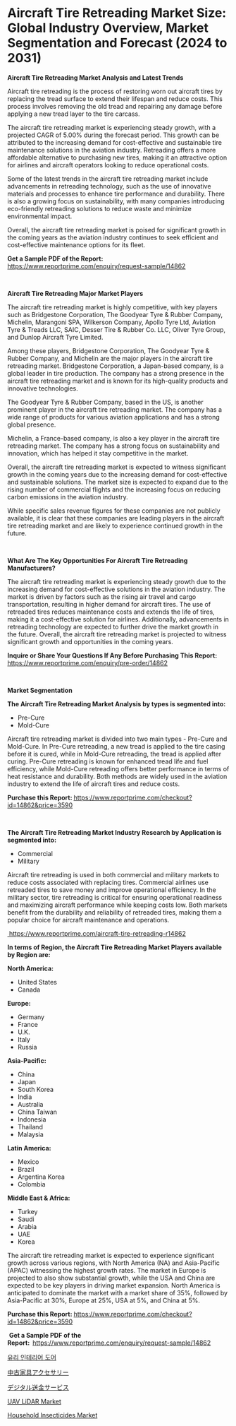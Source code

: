<p><h1>Aircraft Tire Retreading Market Size: Global Industry Overview, Market Segmentation and Forecast (2024 to 2031)</h1></p><p><strong>Aircraft Tire Retreading Market Analysis and Latest Trends</strong></p>
<p><p>Aircraft tire retreading is the process of restoring worn out aircraft tires by replacing the tread surface to extend their lifespan and reduce costs. This process involves removing the old tread and repairing any damage before applying a new tread layer to the tire carcass.</p><p>The aircraft tire retreading market is experiencing steady growth, with a projected CAGR of 5.00% during the forecast period. This growth can be attributed to the increasing demand for cost-effective and sustainable tire maintenance solutions in the aviation industry. Retreading offers a more affordable alternative to purchasing new tires, making it an attractive option for airlines and aircraft operators looking to reduce operational costs.</p><p>Some of the latest trends in the aircraft tire retreading market include advancements in retreading technology, such as the use of innovative materials and processes to enhance tire performance and durability. There is also a growing focus on sustainability, with many companies introducing eco-friendly retreading solutions to reduce waste and minimize environmental impact.</p><p>Overall, the aircraft tire retreading market is poised for significant growth in the coming years as the aviation industry continues to seek efficient and cost-effective maintenance options for its fleet.</p></p>
<p><strong>Get a Sample PDF of the Report:&nbsp;</strong> <a href="https://www.reportprime.com/enquiry/request-sample/14862">https://www.reportprime.com/enquiry/request-sample/14862</a></p>
<p>&nbsp;</p>
<p><strong>Aircraft Tire Retreading Major Market Players</strong></p>
<p><p>The aircraft tire retreading market is highly competitive, with key players such as Bridgestone Corporation, The Goodyear Tyre & Rubber Company, Michelin, Marangoni SPA, Wilkerson Company, Apollo Tyre Ltd, Aviation Tyre & Treads LLC, SAIC, Desser Tire & Rubber Co. LLC, Oliver Tyre Group, and Dunlop Aircraft Tyre Limited.</p><p>Among these players, Bridgestone Corporation, The Goodyear Tyre & Rubber Company, and Michelin are the major players in the aircraft tire retreading market. Bridgestone Corporation, a Japan-based company, is a global leader in tire production. The company has a strong presence in the aircraft tire retreading market and is known for its high-quality products and innovative technologies.</p><p>The Goodyear Tyre & Rubber Company, based in the US, is another prominent player in the aircraft tire retreading market. The company has a wide range of products for various aviation applications and has a strong global presence.</p><p>Michelin, a France-based company, is also a key player in the aircraft tire retreading market. The company has a strong focus on sustainability and innovation, which has helped it stay competitive in the market.</p><p>Overall, the aircraft tire retreading market is expected to witness significant growth in the coming years due to the increasing demand for cost-effective and sustainable solutions. The market size is expected to expand due to the rising number of commercial flights and the increasing focus on reducing carbon emissions in the aviation industry.</p><p>While specific sales revenue figures for these companies are not publicly available, it is clear that these companies are leading players in the aircraft tire retreading market and are likely to experience continued growth in the future.</p></p>
<p>&nbsp;</p>
<p><strong>What Are The Key Opportunities For Aircraft Tire Retreading Manufacturers?</strong></p>
<p><p>The aircraft tire retreading market is experiencing steady growth due to the increasing demand for cost-effective solutions in the aviation industry. The market is driven by factors such as the rising air travel and cargo transportation, resulting in higher demand for aircraft tires. The use of retreaded tires reduces maintenance costs and extends the life of tires, making it a cost-effective solution for airlines. Additionally, advancements in retreading technology are expected to further drive the market growth in the future. Overall, the aircraft tire retreading market is projected to witness significant growth and opportunities in the coming years.</p></p>
<p><strong>Inquire or Share Your Questions If Any Before Purchasing This Report:</strong> <a href="https://www.reportprime.com/enquiry/pre-order/14862">https://www.reportprime.com/enquiry/pre-order/14862</a></p>
<p>&nbsp;</p>
<p><strong>Market Segmentation</strong></p>
<p><strong>The Aircraft Tire Retreading Market Analysis by types is segmented into:</strong></p>
<p><ul><li>Pre-Cure</li><li>Mold-Cure</li></ul></p>
<p><p>Aircraft tire retreading market is divided into two main types - Pre-Cure and Mold-Cure. In Pre-Cure retreading, a new tread is applied to the tire casing before it is cured, while in Mold-Cure retreading, the tread is applied after curing. Pre-Cure retreading is known for enhanced tread life and fuel efficiency, while Mold-Cure retreading offers better performance in terms of heat resistance and durability. Both methods are widely used in the aviation industry to extend the life of aircraft tires and reduce costs.</p></p>
<p><strong>Purchase this Report:&nbsp;</strong><a href="https://www.reportprime.com/checkout?id=14862&price=3590">https://www.reportprime.com/checkout?id=14862&price=3590</a></p>
<p>&nbsp;</p>
<p><strong>The Aircraft Tire Retreading Market Industry Research by Application is segmented into:</strong></p>
<p><ul><li>Commercial</li><li>Military</li></ul></p>
<p><p>Aircraft tire retreading is used in both commercial and military markets to reduce costs associated with replacing tires. Commercial airlines use retreaded tires to save money and improve operational efficiency. In the military sector, tire retreading is critical for ensuring operational readiness and maximizing aircraft performance while keeping costs low. Both markets benefit from the durability and reliability of retreaded tires, making them a popular choice for aircraft maintenance and operations.</p></p>
<p><a href="https://www.reportprime.com/aircraft-tire-retreading-r14862">&nbsp;https://www.reportprime.com/aircraft-tire-retreading-r14862</a></p>
<p><strong>In terms of Region, the Aircraft Tire Retreading Market Players available by Region are:</strong></p>
<p>
    <p> <strong> North America: </strong>
        <ul>
            <li>United States</li>
            <li>Canada</li>
        </ul>
        </p> 
    <p> <strong> Europe: </strong>
        <ul>
            <li>Germany</li>
            <li>France</li>
            <li>U.K.</li>
            <li>Italy</li>
            <li>Russia</li>
        </ul>
        </p> 
    <p> <strong> Asia-Pacific: </strong>
        <ul>
            <li>China</li>
            <li>Japan</li>
            <li>South Korea</li>
            <li>India</li>
            <li>Australia</li>
            <li>China Taiwan</li>
            <li>Indonesia</li>
            <li>Thailand</li>
            <li>Malaysia</li>
        </ul>
        </p> 
    <p> <strong> Latin America: </strong>
        <ul>
            <li>Mexico</li>
            <li>Brazil</li>
            <li>Argentina Korea</li>
            <li>Colombia</li>
        </ul>
        </p> 
    <p> <strong> Middle East & Africa: </strong>
        <ul>
            <li>Turkey</li>
            <li>Saudi</li>
            <li>Arabia</li>
            <li>UAE</li>
            <li>Korea</li>
        </ul>
    </p>
    </p>
<p><p>The aircraft tire retreading market is expected to experience significant growth across various regions, with North America (NA) and Asia-Pacific (APAC) witnessing the highest growth rates. The market in Europe is projected to also show substantial growth, while the USA and China are expected to be key players in driving market expansion. North America is anticipated to dominate the market with a market share of 35%, followed by Asia-Pacific at 30%, Europe at 25%, USA at 5%, and China at 5%.</p></p>
<p><strong>Purchase this Report: </strong><a href="https://www.reportprime.com/checkout?id=14862&price=3590">https://www.reportprime.com/checkout?id=14862&price=3590</a></p>
<p>&nbsp;<strong>Get a Sample PDF of the Report:&nbsp;&nbsp;</strong><a href="https://www.reportprime.com/enquiry/request-sample/14862">https://www.reportprime.com/enquiry/request-sample/14862</a></p>
<p><strong></strong></p>
<p><p><a href="https://github.com/EthaWolf/Market-Research-Report-List-1/blob/main/364335475693.md">유리 인테리어 도어</a></p><p><a href="https://github.com/RaeJenkins1952/Market-Research-Report-List-1/blob/main/554075081201.md">中古家具アクセサリー</a></p><p><a href="https://github.com/andrade7361/Market-Research-Report-List-1/blob/main/137203881200.md">デジタル送金サービス</a></p><p><a href="https://github.com/HarmonyBogan1944/Market-Research-Report-List-1/blob/main/uav-lidar-market.md">UAV LiDAR Market</a></p><p><a href="https://www.linkedin.com/pulse/household-insecticides-market-insights-players-forecast-till-sjslc">Household Insecticides Market</a></p></p>